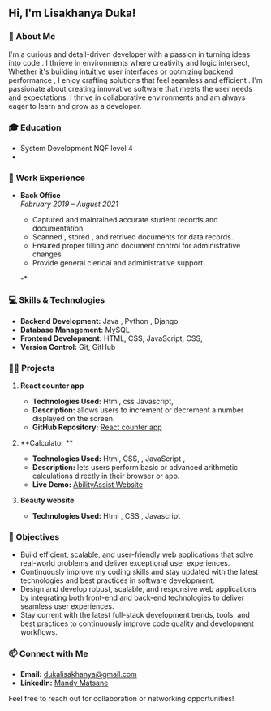 ## Hi, I'm Lisakhanya Duka!

### 📝 About Me
I'm a curious and detail-driven developer with a passion in turning ideas into code . I thrieve in environments where creativity and logic intersect, Whether it's building intuitive user interfaces or optmizing backend performance , I enjoy crafting solutions that feel seamless and efficient . I'm passionate about creating innovative software that meets the user needs and expectations. I thrive in collaborative environments and am always eager to learn and grow as a developer.

### 🎓 Education
- System Development NQF level 4
- 
  

### 💼 Work Experience
- **Back Office**  
  *February 2019 – August 2021*  
  - Captured and maintained accurate student records and documentation.  
  - Scanned , stored , and retrived documents for data records.  
  - Ensured proper filling and document control for administrative changes
  - Provide general clerical and administrative support.  

  -*
  

### 💻 Skills & Technologies
- **Backend Development:** Java , Python , Django
- **Database Management:**  MySQL  
- **Frontend Development:** HTML, CSS, JavaScript, CSS,   
- **Version Control:** Git, GitHub

### 👨‍💻 Projects
1. **React counter app**  
   - **Technologies Used:** Html, css Javascript,  
   - **Description:** allows users to increment or decrement a number displayed on the screen.
   - **GitHub Repository:** [React counter app]()  

2. **Calculator **  
   - **Technologies Used:** Html, CSS, , JavaScript ,   
   - **Description:**  lets users perform basic or advanced arithmetic calculations directly in their browser or app.
   - **Live Demo:** [AbilityAssist Website](https://ability-assist-347e4e772fc7.herokuapp.com/AbilityAssistWebApp/)

3. **Beauty website**  
   - **Technologies Used:** Html , CSS , Javascript  
   
### 🌟 Objectives
-  Build efficient, scalable, and user-friendly web applications that solve real-world problems and deliver exceptional user experiences.
-  Continuously improve my coding skills and stay updated with the latest technologies and best practices in software development.
- Design and develop robust, scalable, and responsive web applications by integrating both front-end and back-end technologies to deliver seamless user experiences.
- Stay current with the latest full-stack development trends, tools, and best practices to continuously improve code quality and development workflows.

### 📫 Connect with Me
- **Email:** [dukalisakhanya@gmail.com](mailto:mandyzembe25@gmail.com)  
- **LinkedIn:** [Mandy Matsane](https://www.linkedin.com/in/mandy-matsane-8168a226a/)

Feel free to reach out for collaboration or networking opportunities!
